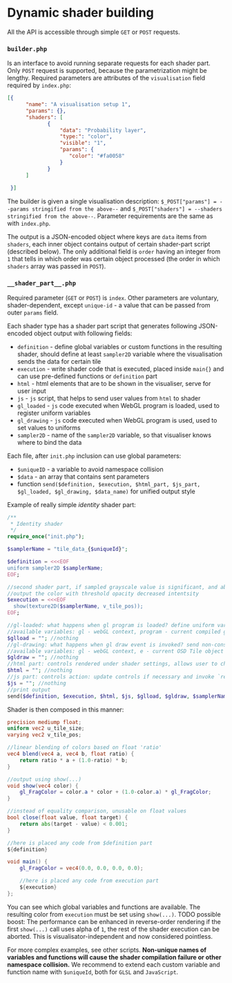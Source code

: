 # Dynamic shader building

All the API is accessible through simple `GET` or `POST` requests. 

### `builder.php`

Is an interface to avoid running separate requests for each shader part. Only `POST` request is supported, because
the parametrization might be lengthy. Required parameters are attributes of the `visualisation` field required by
`index.php`:
````JSON
[{    
      "name": "A visualisation setup 1",
      "params": {}, 
      "shaders": [
             {
                 "data": "Probability layer",
                 "type:": "color", 
                 "visible": "1", 
                 "params": { 
                    "color": "#fa0058"
                 }
             }
      ]
 
 }]
````
The builder is given a single visualisation description:
`$_POST["params"] = --params stringified from the above--` and `$_POST["shaders"] = --shaders stringified from the above--`.
Parameter requirements are the same as with `index.php`.

The output is a JSON-encoded object where keys are `data` items from `shaders`, each inner object contains output
of certain shader-part script (described below). The only additional field is `order` having an integer from `1` that
tells in which order was certain object processed (the order in which `shaders` array was passed in `POST`).

### `__shader_part__.php`
Required parameter (`GET` or `POST`) is `index`. Other parameters are voluntary, shader-dependent, except `unique-id` - a value 
that can be passed from outer `params` field.

Each shader type has a shader part script that generates following JSON-encoded object output with following fields:
- `definition` - define global variables or custom functions in the resulting shader, should define at least `sampler2D` variable where
 the visualisation sends the data for certain tile
- `execution` - write shader code that is executed, placed inside `main{}` and can use pre-defined functions or `definition` part
- `html` - html elements that are to be shown in the visualiser, serve for user input
- `js` - `js` script, that helps to send user values from `html` to shader
- `gl_loaded` - `js` code executed when WebGL program is loaded, used to register uniform variables
- `gl_drawing` - `js` code executed when WebGL program is used, used to set values to uniforms
- `sampler2D` - name of the `sampler2D` variable, so that visualiser knows where to bind the data

Each file, after `init.php` inclusion can use global parameters:
- `$uniqueID` - a variable to avoid namespace collision
- `$data` - an array that contains sent parameters
- function `send($definition, $execution, $html_part, $js_part, $gl_loaded, $gl_drawing, $data_name)` for unified output style

Example of really simple _identity_ shader part:

`````php
/**
 * Identity shader
 */
require_once("init.php");

$samplerName = "tile_data_{$uniqueId}";

$definition = <<<EOF
uniform sampler2D $samplerName;
EOF;

//second shader part, if sampled grayscale value is significant, and above threshold, 
//output the color with threshold opacity decreased intentsity
$execution = <<<EOF
  show(texture2D($samplerName, v_tile_pos));
EOF;

//gl-loaded: what happens when gl program is loaded? define uniform variables
//available variables: gl - webGL context, program - current compiled gl program in use 
$glload = ""; //nothing
//gl-drawing: what happens when gl draw event is invoked? send non-constant values to GPU
//available variables: gl - webGL context, e - current OSD Tile object
$gldraw = ""; //nothing
//html part: controls rendered under shader settings, allows user to change shader uniform values
$html = ""; //nothing
//js part: controls action: update controls if necessary and invoke `redraw();`
$js = ""; //nothing
//print output
send($definition, $execution, $html, $js, $glload, $gldraw, $samplerName);
`````
Shader is then composed in this manner: 
````glsl
precision mediump float;
uniform vec2 u_tile_size;
varying vec2 v_tile_pos;

//linear blending of colors based on float 'ratio'
vec4 blend(vec4 a, vec4 b, float ratio) {
    return ratio * a + (1.0-ratio) * b;
}

//output using show(...)
void show(vec4 color) {
    gl_FragColor = color.a * color + (1.0-color.a) * gl_FragColor;
}

//instead of equality comparison, unusable on float values
bool close(float value, float target) {
    return abs(target - value) < 0.001;
}

//here is placed any code from $definition part
${definition}

void main() {
    gl_FragColor = vec4(0.0, 0.0, 0.0, 0.0);

    //here is placed any code from execution part
    ${execution}
};
````

You can see which global variables and functions are available. The resulting color from `execution` must be set using
`show(...)`. TODO possible boost: The performance can be enhanced in reverse-order rendering if the first `show(...)` call uses alpha
of `1`, the rest of the shader execution can be aborted. This is visualisator-independent and now considered pointless.

For more complex examples, see other scripts. **Non-unique names of variables and functions will cause the shader compilation failure or other
namespace collision.** 
We recommend to extend each custom variable and function name with `$uniqueId`, both for `GLSL` and `JavaScript`.